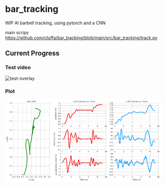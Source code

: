 # bar_tracking
WIP AI barbell tracking, using pytorch and a CNN

main scripy <https://github.com/cluffa/bar_tracking/blob/main/src/bar_tracking/track.py>

## Current Progress
### Test video  
![test-overlay](./docs/test_out.gif)

### Plot   
![test-plot](./docs/output.png)
